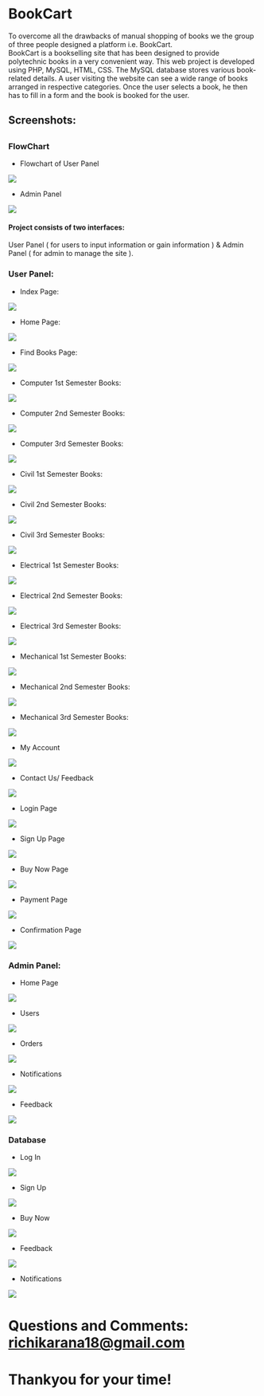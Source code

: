 # BookCart   
To overcome all the drawbacks of manual shopping of books we the group of three people designed a platform i.e. BookCart.</br>
BookCart is a bookselling site that has been designed to provide polytechnic books in a very convenient way. 
This web project is developed using PHP, MySQL, HTML, CSS. The MySQL database stores various book-related details. 
A user visiting the website can see a wide range of books arranged in respective categories.
Once the user selects a book, he then has to fill in a form and the book is booked for the user.


<h2>Screenshots:<h2>

<h3>FlowChart</h3>

* Flowchart of User Panel
<img src="images/FlowChartUser.png">

* Admin Panel
<img src="images/FlowChartAdmin.png">

<h4>Project consists of two interfaces:</h4> User Panel ( for users to input information or gain information ) & Admin Panel ( for admin to manage the site ). 
<h3>User Panel:</h3>

* Index Page:
<img src="images/IndexPage.png">

* Home Page:
<img src="images/HomePage.png">

* Find Books Page:
<img src="images/FindBooksPage.png">

* Computer 1st Semester Books:
<img src="images/Comp1stSem.png">

* Computer 2nd Semester Books:
<img src="images/Comp2stSem.png">

* Computer 3rd Semester Books:
<img src="images/Comp3rdSem.png">

* Civil 1st Semester Books:
<img src="images/Civil1stSem.png">

* Civil 2nd Semester Books:
<img src="images/Civil2ndSem.png">

* Civil 3rd Semester Books:
<img src="images/Civil3rdSem.png">

* Electrical 1st Semester Books:
<img src="images/Electrical1stSem.png">

* Electrical 2nd Semester Books:
<img src="images/Electrical2ndSem.png">

* Electrical 3rd Semester Books:
<img src="images/Electrical3rdSem.png">

* Mechanical 1st Semester Books:
<img src="images/Mechnical1stSem.png">

* Mechanical 2nd Semester Books:
<img src="images/Mechnical2ndSem.png">

* Mechanical 3rd Semester Books:
<img src="images/Mechnical3rdSem.png">


* My Account
<img src="images/MyAccount.png">

* Contact Us/ Feedback 
<img src="images/ContactFeedback.png">

* Login Page 
<img src="images/LoginPage.png">

* Sign Up Page 
<img src="images/SignUpPage.png">

* Buy Now Page 
<img src="images/BuyNowPage.png">

* Payment Page 
<img src="images/PaymentPage.png">

* Confirmation Page 
<img src="images/ConfirmationPage.png">


<h3>Admin Panel:</h3>

* Home Page
<img src="images/AHomePage.png">

* Users
<img src="images/AUsers.png">

* Orders
<img src="images/AOrders.png">

* Notifications
<img src="images/ANotification.png">

* Feedback
<img src="images/AFeedback.png">

<h3>Database</h3>

* Log In 
<img src="images/DLogIn.png">

* Sign Up
<img src="images/DSignUp.png">

* Buy Now 
<img src="images/DBuyNowPage.png">

* Feedback
<img src="images/DFeedback.png">

* Notifications
<img src="images/DNotification.png">



# Questions and Comments: richikarana18@gmail.com

# Thankyou for your time!
